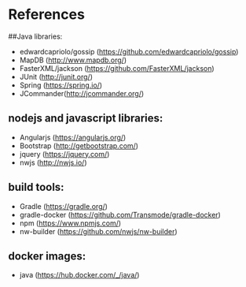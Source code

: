 
# References
##Java libraries:

- edwardcapriolo/gossip (https://github.com/edwardcapriolo/gossip)
- MapDB (http://www.mapdb.org/)
- FasterXML/jackson (https://github.com/FasterXML/jackson)
- JUnit (http://junit.org/)
- Spring (https://spring.io/)
- JCommander(http://jcommander.org/)


## nodejs and javascript libraries:

- Angularjs (https://angularjs.org/)
- Bootstrap (http://getbootstrap.com/)
- jquery (https://jquery.com/)
- nwjs (http://nwjs.io/)


## build tools:

- Gradle (https://gradle.org/)
- gradle-docker (https://github.com/Transmode/gradle-docker)
- npm (https://www.npmjs.com/)
- nw-builder (https://github.com/nwjs/nw-builder)


## docker images:

- java (https://hub.docker.com/_/java/)

